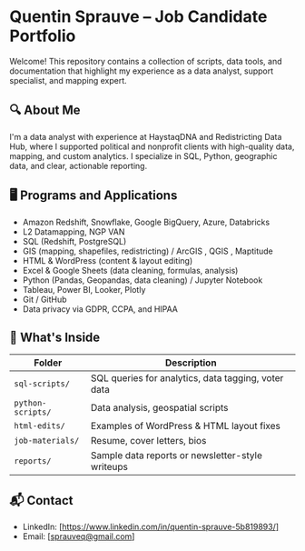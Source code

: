 # Quentin Sprauve – Job Candidate Portfolio

Welcome! This repository contains a collection of scripts, data tools, and documentation that highlight my experience as a data analyst, support specialist, and mapping expert.

## 🔍 About Me
I'm a data analyst with experience at HaystaqDNA and Redistricting Data Hub, where I supported political and nonprofit clients with high-quality data, mapping, and custom analytics. I specialize in SQL, Python, geographic data, and clear, actionable reporting.

## 🖥️ Programs and Applications
- Amazon Redshift, Snowflake, Google BigQuery, Azure, Databricks
- L2 Datamapping, NGP VAN
- SQL (Redshift, PostgreSQL) 
- GIS (mapping, shapefiles, redistricting) / ArcGIS , QGIS , Maptitude
- HTML & WordPress (content & layout editing)
- Excel & Google Sheets (data cleaning, formulas, analysis)
- Python (Pandas, Geopandas, data cleaning) / Jupyter Notebook
- Tableau, Power BI, Looker, Plotly
- Git / GitHub
- Data privacy via GDPR, CCPA, and HIPAA 


## 📁 What's Inside
| Folder | Description |
|--------|-------------|
| `sql-scripts/` | SQL queries for analytics, data tagging, voter data |
| `python-scripts/` | Data analysis, geospatial scripts |
| `html-edits/` | Examples of WordPress & HTML layout fixes |
| `job-materials/` | Resume, cover letters, bios |
| `reports/` | Sample data reports or newsletter-style writeups |

## 📬 Contact
- LinkedIn: [https://www.linkedin.com/in/quentin-sprauve-5b819893/]
- Email: [sprauveq@gmail.com]

